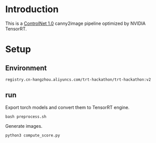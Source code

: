 # Introduction

This is a [ControlNet 1.0](https://github.com/lllyasviel/ControlNet) canny2image pipeline optimized by NVIDIA TensorRT.

# Setup
## Environment
```registry.cn-hangzhou.aliyuncs.com/trt-hackathon/trt-hackathon:v2```
## run
Export torch models and convert them to TensorRT engine.

```bash preprocess.sh```

Generate images.

```python3 compute_score.py```
